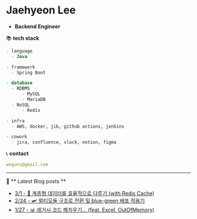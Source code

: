 

# Jaehyeon Lee
- **Backend Engineer**

📚 **tech stack**
```sql
- language
  - Java

- framework
  - Spring Boot

- database
  - RDBMS
      - MySQL
      - MariaDB
  - NoSQL
      - Redis

- infra
  - AWS, docker, jib, github actions, jenkins

- cowork
  - jira, confluence, slack, notion, figma
```

📞  **contact**
```yml
woguns@gmail.com
```

---
📝 ** Latest Blog posts **

 - [3/1 - 🌲 계층형 데이터를 효율적으로 다루기 (with Redis Cache)](https://versatile0010.github.io/cache/redis-cache/)
 - [2/24 - 🛩️ 멀티모듈 구조로 전환 및 blue-green 배포 적용기](https://versatile0010.github.io/architecture/daepiro-multimodule-bluegreen/)
 - [1/27 - 📊 레거시 코드 해치우기… (feat. Excel, OutOfMemory)](https://versatile0010.github.io/oop/excel/)

